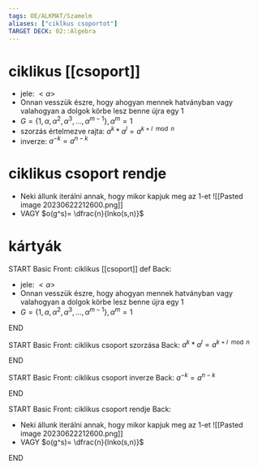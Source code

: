 ```yaml
---
tags: OE/ALKMAT/Szamelm 
aliases: ["ciklkus csoportot"]
TARGET DECK: 02::Algebra
---
```

# ciklikus [[csoport]]
- jele: $<\alpha >$
- Onnan vesszük észre, hogy ahogyan mennek hatványban vagy valahogyan a dolgok körbe lesz benne újra egy $1$
- $G=\{ 1, \alpha, \alpha^2, \alpha^3, \dots, \alpha^{m-1}\}, \alpha^m=1$
- szorzás értelmezve rajta: $a^k*a^l = a^{k+l \mod n}$
- inverze: $a^{-k}=a^{n-k}$

# ciklikus csoport rendje
- Neki állunk iterálni annak, hogy mikor kapjuk meg az $1$-et
![[Pasted image 20230622212600.png]]
- VAGY $o(g^s)= \dfrac{n}{lnko(s,n)}$

# kártyák
START
Basic
Front:
ciklikus [[csoport]] def
Back:
- jele: $<\alpha >$
- Onnan vesszük észre, hogy ahogyan mennek hatványban vagy valahogyan a dolgok körbe lesz benne újra egy $1$
- $G=\{ 1, \alpha, \alpha^2, \alpha^3, \dots, \alpha^{m-1}\}, \alpha^m=1$
<!--ID: 1687375263995-->
END

START
Basic
Front:
ciklikus csoport szorzása
Back:
$a^k*a^l = a^{k+l \mod n}$  
<!--ID: 1687375264004-->
END

START
Basic
Front:
ciklikus csoport inverze
Back:
$a^{-k}=a^{n-k}$
<!--ID: 1687375264012-->
END

START
Basic
Front:
ciklikus csoport rendje
Back:
- Neki állunk iterálni annak, hogy mikor kapjuk meg az $1$-et
![[Pasted image 20230622212600.png]]
- VAGY $o(g^s)= \dfrac{n}{lnko(s,n)}$
<!--ID: 1687462716359-->
END